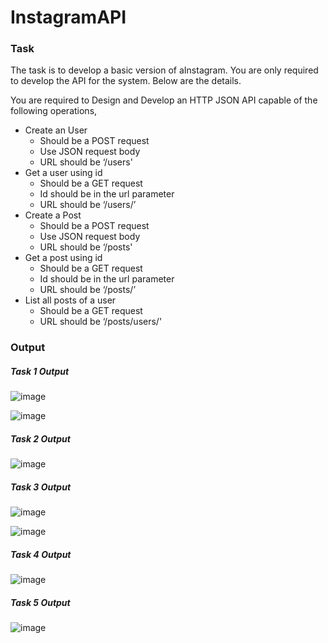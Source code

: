 # InstagramAPI

### Task

The task is to develop a basic version of aInstagram. You are only required to develop the API for the system. Below are the details.

You are required to Design and Develop an HTTP JSON API capable of the following operations,

* Create an User
  * Should be a POST request
  * Use JSON request body
  * URL should be ‘/users'
* Get a user using id
  * Should be a GET request
  * Id should be in the url parameter
  * URL should be ‘/users/<id here>’
* Create a Post
  * Should be a POST request
  * Use JSON request body
  * URL should be ‘/posts'
* Get a post using id
  * Should be a GET request
  * Id should be in the url parameter
  * URL should be ‘/posts/<id here>’
* List all posts of a user
  * Should be a GET request
  * URL should be ‘/posts/users/<Id here>'
 
 
 ### Output
 
##### Task 1 Output
 
 ![image](https://user-images.githubusercontent.com/54931557/136667107-f698ea7c-848a-4c3a-97c0-0c580273d20e.png)

 ![image](https://user-images.githubusercontent.com/54931557/136667118-350ec4b6-4402-40d0-92d9-d761f4db30c4.png)

##### Task 2 Output
 
 ![image](https://user-images.githubusercontent.com/54931557/136667163-d02f84b4-1961-48f3-b8d6-72d8828ab783.png)

##### Task 3 Output
 
 ![image](https://user-images.githubusercontent.com/54931557/136667205-fd25ce1d-570a-41b1-a63a-0a4cd0b5b1c0.png)

 ![image](https://user-images.githubusercontent.com/54931557/136667224-a126beea-070f-4a92-8e29-15dc0d393118.png)

##### Task 4 Output
 
 ![image](https://user-images.githubusercontent.com/54931557/136667335-1fbb3d48-97cc-44c6-a53a-2f4a88f3a6dd.png)

##### Task 5 Output
 
 ![image](https://user-images.githubusercontent.com/54931557/136667389-5522d3d9-4d10-427e-818a-1a3a5eb08c05.png)

 
 
